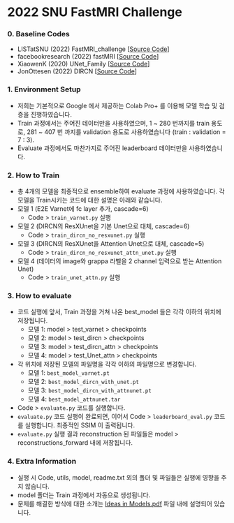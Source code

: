 # 2022 SNU FastMRI Challenge

### 0. Baseline Codes
- LISTatSNU (2022) FastMRI_challenge [[Source Code](https://github.com/LISTatSNU/FastMRI_challenge)]
- facebookresearch (2022) fastMRI [[Source Code](https://github.com/facebookresearch/fastMRI)]
- XiaowenK (2020) UNet_Family [[Source Code](https://github.com/XiaowenK/UNet_Family)]
- JonOttesen (2022) DIRCN [[Source Code](https://github.com/JonOttesen/DIRCN)]

### 1. Environment Setup
- 저희는 기본적으로 Google 에서 제공하는 Colab Pro+ 를 이용해 모델 학습 및 검증을 진행하였습니다.
- Train 과정에서는 주어진 데이터만을 사용하였으며, 1 ~ 280 번까지를 train 용도로, 281 ~ 407 번 까지를 validation 용도로 사용하였습니다 (train : validation = 7 : 3).
- Evaluate 과정에서도 마찬가지로 주어진 leaderboard 데이터만을 사용하였습니다.


### 2. How to Train
- 총 4개의 모델을 최종적으로 ensemble하여 evaluate 과정에 사용하였습니다. 각 모델을 Train시키는 코드에 대한 설명은 아래와 같습니다.
- 모델 1 (E2E Varnet에 fc layer 추가, cascade=6)
    - Code > `train_varnet.py` 실행
- 모델 2 (DIRCN의 ResXUnet을 기본 Unet으로 대체, cascade=6)
    - Code > `train_dircn_no_resxunet.py` 실행
- 모델 3 (DIRCN의 ResXUnet을 Attention Unet으로 대체, cascade=5)
    - Code > `train_dircn_no_resxunet_attn_unet.py` 실행
- 모델 4 (데이터의 image와 grappa 라벨을 2 channel 입력으로 받는 Attention Unet)
    - Code > `train_unet_attn.py` 실행


### 3. How to evaluate
- 코드 실행에 앞서, Train 과정을 거쳐 나온 best_model 들은 각각 이하의 위치에 저장됩니다.
    - 모델 1: model > test_varnet > checkpoints
    - 모델 2: model > test_dircn > checkpoints
    - 모델 3: model > test_dircn_attn > checkpoints
    - 모델 4: model > test_Unet_attn > checkpoints
- 각 위치에 저장된 모델의 파일명을 각각 이하의 파일명으로 변경합니다. 
    - 모델 1: `best_model_varnet.pt`
    - 모델 2: `best_model_dircn_with_unet.pt`
    - 모델 3: `best_model_dircn_with_attnunet.pt`
    - 모델 4: `best_model_attnunet.tar`
- Code > `evaluate.py` 코드를 실행합니다.
- `evaluate.py` 코드 실행이 완료되면, 이어서 Code > `leaderboard_eval.py` 코드를 실행합니다. 최종적인 SSIM 이 출력됩니다.
- `evaluate.py` 실행 결과 reconstruction 된 파일들은 model > reconstructions_forward 내에 저장됩니다.


### 4. Extra Information
- 실행 시 Code, utils, model, readme.txt 외의 폴더 및 파일들은 실행에 영향을 주지 않습니다.
- model 폴더는 Train 과정에서 자동으로 생성됩니다.
- 문제를 해결한 방식에 대한 소개는 [Ideas in Models.pdf](https://github.com/frogyunmax/fastMRI/blob/master/Ideas%20in%20Models.pdf) 파일 내에 설명되어 있습니다.
